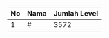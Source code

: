 | No | Nama            | Jumlah Level |
|----|-----------------|--------------|
| 1  | #    |    3572        |
